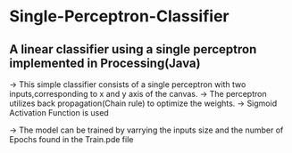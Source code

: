 # Single-Perceptron-Classifier
A linear classifier using a single perceptron implemented in Processing(Java)
--------------------------------------------------
-> This simple classifier consists of a single perceptron with two inputs,corresponding to x and y axis of the canvas.
-> The perceptron utilizes back propagation(Chain rule) to optimize the weights.
-> Sigmoid Activation Function is used

-> The model can be trained by varrying the inputs size and the number of Epochs found in the Train.pde file
